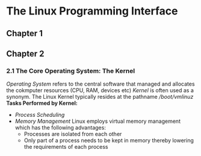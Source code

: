 # The Linux Programming Interface
## Chapter 1

## Chapter 2
### 2.1 The Core Operating System: The Kernel
*Operating System* refers to the central software that managed and allocates the cokmputer resources (CPU, RAM, devices etc)
_Kernel_ is often used as a synonym.
The Linux Kernel typically resides at the pathname _/boot/vmlinuz_
**Tasks Performed by Kernel:**
- _Process Scheduling_ 
- _Memory Management_ Linux employs virtual memory management which has the following advantages:
  - Processes are isolated from each other
  - Only part of a process needs to be kept in memory thereby lowering the requirements of each process
